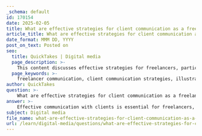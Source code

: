 ```yaml
---
_schema: default
id: 170154
date: 2025-02-05
title: What are effective strategies for client communication as a freelancer?
article_title: What are effective strategies for client communication as a freelancer?
date_format: MMM DD, YYYY
post_on_text: Posted on
seo:
  title: QuickTakes | Digital media
  page_description: >-
    This content discusses effective strategies for freelancers, particularly illustrators, to enhance their communication with clients, emphasizing the importance of initial consultations, asking insightful questions, regular check-ins, and adaptability in creative projects.
  page_keywords: >-
    freelancer communication, client communication strategies, illustration client strategies, effective feedback, project management, client expectations, creative process, initial consults, regular updates, adaptability
author: QuickTakes
question: >-
    What are effective strategies for client communication as a freelancer?
answer: >-
    Effective communication with clients is essential for freelancers, particularly in the field of illustration. Here are several strategies that illustrators can employ to enhance their client communication:\n\n1. **Initial Consultations**: Begin with a thorough initial meeting to understand the client's vision, goals, and expectations. This is a pivotal moment to establish a clear understanding of the project scope and desired outcomes.\n\n2. **Ask the Right Questions**: Develop the skill to ask insightful questions that help uncover the client's true intent. This can include inquiries about their target audience, preferred styles, and any specific requirements they may have.\n\n3. **Regular Check-Ins**: Schedule consistent updates, such as weekly or bi-weekly meetings, to discuss project progress. This keeps both parties informed and engaged, allowing for adjustments to be made as necessary.\n\n4. **Clear Agreements**: Ensure that all agreements regarding project scope, timelines, and payment terms are clearly documented. This helps prevent misunderstandings and sets clear expectations from the outset.\n\n5. **Explain Your Process**: Articulate your creative process to clients. This not only builds trust but also helps clients understand the time and effort involved in producing their illustrations.\n\n6. **Be Enthusiastic**: Show enthusiasm for the project and the client's vision. A positive attitude can foster a collaborative atmosphere and encourage open communication.\n\n7. **Adaptability**: Be prepared to adapt your style or approach based on client feedback and project needs. Flexibility is a valuable skill in the freelance world, as it demonstrates your commitment to meeting client expectations.\n\n8. **Feedback Loop**: Establish a feedback loop where clients can provide input at various stages of the project. This ensures that the final product aligns with their vision and allows for any necessary revisions.\n\nBy implementing these strategies, illustrators can enhance their communication with clients, leading to more successful collaborations and ultimately better outcomes for their projects.
subject: Digital media
file_name: what-are-effective-strategies-for-client-communication-as-a-freelancer.md
url: /learn/digital-media/questions/what-are-effective-strategies-for-client-communication-as-a-freelancer
---
```


&nbsp;